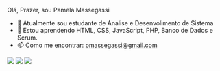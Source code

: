  Olá, Prazer, sou Pamela Massegassi

- 🔭 Atualmente sou estudante de Analise e Desenvolimento de Sistema 
- 🌱 Estou aprendendo HTML, CSS, JavaScript, PHP, Banco de Dados e Scrum.
- 📫 Como me encontrar: pmassegassi@gmail.com

<div> 
  <a href="https://instagram.com/pmassegassi?utm_medium=copy_link " target="_blank"><img src="https://img.shields.io/badge/-Instagram-%23E4405F?style=for-the-badge&logo=instagram&logoColor=white" target="_blank"></a>
  <a href ="mailto:pmassegassi@gmail.com"><img src="https://img.shields.io/badge/-Gmail-%23333?style=for-the-badge&logo=gmail&logoColor=white" target="_blank"></a>
  <a href="https://www.linkedin.com/in/pmassegassi/" target="_blank"><img src="https://img.shields.io/badge/-LinkedIn-%230077B5?style=for-the-badge&logo=linkedin&logoColor=white" target="_blank"></a>
</div>
<br>
